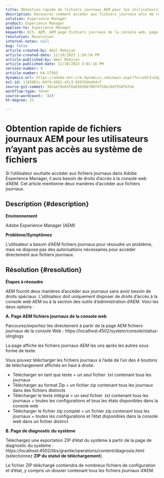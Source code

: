 ```yaml
---
title: Obtention rapide de fichiers journaux AEM pour les utilisateurs n’ayant pas accès au système de fichiers
description: Découvrez comment accéder aux fichiers journaux afin de résoudre les problèmes dans Adobe Experience Manager. Vous avez besoin de droits d’accès à la console web d’AEM.
solution: Experience Manager
product: Experience Manager
applies-to: Experience Manager
keywords: KCS, AEM, AEM page Fichiers journaux de la console web, page de diagnostic du système
resolution: Resolution
internal-notes: null
bug: false
article-created-by: Amol Mahajan
article-created-date: 11/10/2023 1:58:54 PM
article-published-by: Amol Mahajan
article-published-date: 11/10/2023 3:01:16 PM
version-number: 4
article-number: KA-17503
dynamics-url: https://adobe-ent.crm.dynamics.com/main.aspx?forceUCI=1&pagetype=entityrecord&etn=knowledgearticle&id=3ef38345-d17f-ee11-8179-6045bd006704
exl-id: 1185981c-6df4-4561-afc3-92635bbd4dcf
source-git-commit: 362aef9e63f8a0303b670074f58e19d75587bfeb
workflow-type: tm+mt
source-wordcount: '323'
ht-degree: 2%

---
```


# Obtention rapide de fichiers journaux AEM pour les utilisateurs n’ayant pas accès au système de fichiers


Si l’utilisateur souhaite accéder aux fichiers journaux dans Adobe Experience Manager, il aura besoin de droits d’accès à la console web d’AEM. Cet article mentionne deux manières d’accéder aux fichiers journaux.

## Description {#description}


<b>Environnement</b>

Adobe Experience Manager (AEM)

<b>Problème/Symptômes</b>

L’utilisateur a besoin d’AEM fichiers journaux pour résoudre un problème, mais ne dispose pas des autorisations nécessaires pour accéder directement aux fichiers journaux.


## Résolution {#resolution}


<b>Étapes à résoudre</b>

AEM fournit deux manières d’accéder aux journaux sans avoir besoin de droits spéciaux. L’utilisateur doit uniquement disposer de droits d’accès à la console web AEM ou à la section des outils d’administration d’AEM. Voici les deux options :

<b>A. Page AEM fichiers journaux de la console web</b>

Parcourez/exportez-les directement à partir de la page AEM fichiers journaux de la console Web : https://localhost:4502/system/console/status-slinglogs

La page affiche les fichiers journaux AEM les uns après les autres sous forme de texte.

Vous pouvez télécharger les fichiers journaux à l’aide de l’un des 4 boutons de téléchargement affichés en haut à droite.

- Télécharger en tant que texte = un seul fichier .txt contenant tous les journaux
- Télécharger au format Zip = un fichier zip contenant tous les journaux dans des fichiers distincts
- Télécharger le texte intégral = un seul fichier .txt contenant tous les journaux + toutes les configurations et tous les états disponibles dans la console web
- Télécharger le fichier zip complet = un fichier zip contenant tous les journaux + toutes les configurations et l’état disponibles dans la console web dans un fichier distinct


<b>B. Page de diagnostic du système</b>

Téléchargez une exportation ZIP d’état du système à partir de la page de diagnostic du système : https://localhost:4502/libs/granite/operations/content/diagnosis.html (sélectionnez <b>ZIP du statut de téléchargement</b>).

Le fichier ZIP téléchargé contiendra de nombreux fichiers de configuration et d’état, y compris un dossier contenant tous les fichiers journaux d’AEM.
